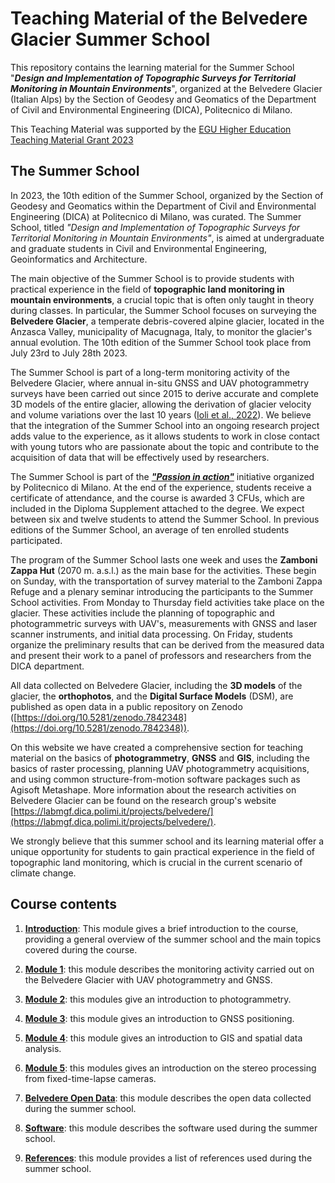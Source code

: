# Teaching Material of the Belvedere Glacier Summer School

This repository contains the learning material for the Summer School "**_Design and Implementation of Topographic Surveys for Territorial Monitoring in Mountain Environments_**", organized at the Belvedere Glacier (Italian Alps) by the Section of Geodesy and Geomatics of the Department of Civil and Environmental Engineering (DICA), Politecnico di Milano.

This Teaching Material was supported by the [EGU Higher Education Teaching Material Grant 2023](https://www.egu.eu/education/teg/hetg/2023/)

## The Summer School

In 2023, the 10th edition of the Summer School, organized by the Section of Geodesy and Geomatics within the Department of Civil and Environmental Engineering (DICA) at Politecnico di Milano, was curated. The Summer School, titled _"Design and Implementation of Topographic Surveys for Territorial Monitoring in Mountain Environments"_, is aimed at undergraduate and graduate students in Civil and Environmental Engineering, Geoinformatics and Architecture.

The main objective of the Summer School is to provide students with practical experience in the field of **topographic land monitoring in mountain environments**, a crucial topic that is often only taught in theory during classes. In particular, the Summer School focuses on surveying the **Belvedere Glacier**, a temperate debris-covered alpine glacier, located in the Anzasca Valley, municipality of Macugnaga, Italy, to monitor the glacier's annual evolution. The 10th edition of the Summer School took place from July 23rd to July 28th 2023.

The Summer School is part of a long-term monitoring activity of the Belvedere Glacier, where annual in-situ GNSS and UAV photogrammetry surveys have been carried out since 2015 to derive accurate and complete 3D models of the entire glacier, allowing the derivation of glacier velocity and volume variations over the last 10 years ([Ioli et al., 2022](https://doi.org/10.3390/rs14010028)). We believe that the integration of the Summer School into an ongoing research project adds value to the experience, as it allows students to work in close contact with young tutors who are passionate about the topic and contribute to the acquisition of data that will be effectively used by researchers.

The Summer School is part of the [**_"Passion in action"_**](https://www.polimi.it/en/programmes/innovative-teaching/) initiative organized by Politecnico di Milano. At the end of the experience, students receive a certificate of attendance, and the course is awarded 3 CFUs, which are included in the Diploma Supplement attached to the degree. We expect between six and twelve students to attend the Summer School. In previous editions of the Summer School, an average of ten enrolled students participated.

The program of the Summer School lasts one week and uses the **Zamboni Zappa Hut** (2070 m. a.s.l.) as the main base for the activities. These begin on Sunday, with the transportation of survey material to the Zamboni Zappa Refuge and a plenary seminar introducing the participants to the Summer School activities. From Monday to Thursday field activities take place on the glacier. These activities include the planning of topographic and photogrammetric surveys with UAV's, measurements with GNSS and laser scanner instruments, and initial data processing. On Friday, students organize the preliminary results that can be derived from the measured data and present their work to a panel of professors and researchers from the DICA department.

All data collected on Belvedere Glacier, including the **3D models** of the glacier, the **orthophotos**, and the **Digital Surface Models** (DSM), are published as open data in a public repository on Zenodo ([https://doi.org/10.5281/zenodo.7842348](https://doi.org/10.5281/zenodo.7842348)).

On this website we have created a comprehensive section for teaching material on the basics of **photogrammetry**, **GNSS** and **GIS**, including the basics of raster processing, planning UAV photogrammetry acquisitions, and using common structure-from-motion software packages such as Agisoft Metashape.
More information about the research activities on Belvedere Glacier can be found on the research group's website [https://labmgf.dica.polimi.it/projects/belvedere/](https://labmgf.dica.polimi.it/projects/belvedere/).

We strongly believe that this summer school and its learning material offer a unique opportunity for students to gain practical experience in the field of topographic land monitoring, which is crucial in the current scenario of climate change.

## Course contents

1. **[Introduction](introduction.md)**: This module gives a brief introduction to the course, providing a general overview of the summer school and the main topics covered during the course.

2. **[Module 1](module1/module1.md)**: this module describes the monitoring activity carried out on the Belvedere Glacier with UAV photogrammetry and GNSS.

3. **[Module 2](module2/module2.md)**: this modules give an introduction to photogrammetry.

4. **[Module 3](module3/module3.md)**: this module gives an introduction to GNSS positioning.

5. **[Module 4](module4/module4.md)**: this module gives an introduction to GIS and spatial data analysis.

6. **[Module 5](module4/module5.md)**: this modules gives an introduction on the stereo processing from fixed-time-lapse cameras.

7. **[Belvedere Open Data](data.md)**: this module describes the open data collected during the summer school.

8. **[Software](software.md)**: this module describes the software used during the summer school.

9. **[References](references.md)**: this module provides a list of references used during the summer school.

